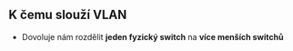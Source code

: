 ## K čemu slouží VLAN

- Dovoluje nám rozdělit **jeden fyzický switch** na **více menších switchů**


